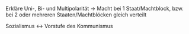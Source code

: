 Erkläre Uni-, Bi- und Multipolarität -> Macht bei 1 Staat/Machtblock, bzw. bei 2 oder mehreren Staaten/Machtblöcken gleich verteilt
<!--SR:!2024-07-09,4,270-->

Sozialismus <-> Vorstufe des Kommunismus
<!--SR:!2024-07-09,4,270!2024-07-11,4,274-->
